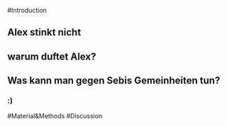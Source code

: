 #Introduction
## Alex stinkt **nicht**
## warum duftet Alex?
## Was kann man gegen Sebis Gemeinheiten tun? 
### :) 
#Material&Methods
#Discussion
